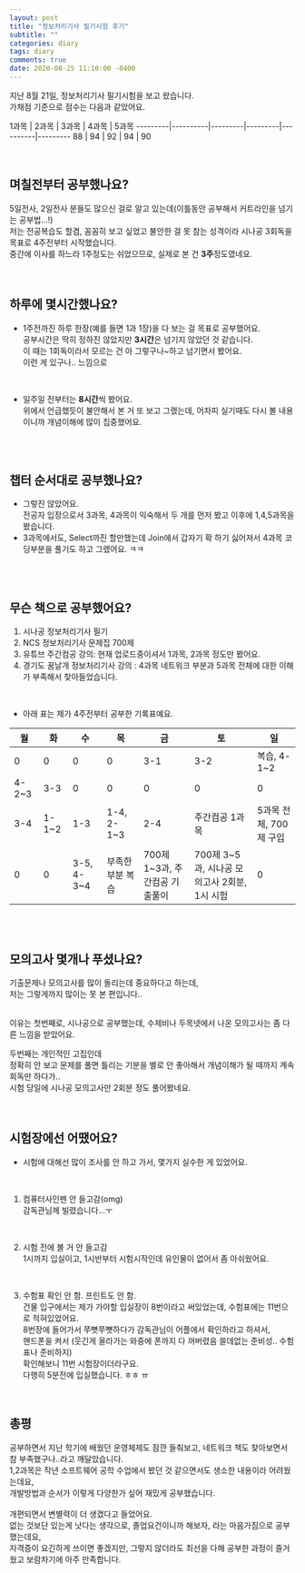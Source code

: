 ```yaml
---
layout: post
title: "정보처리기사 필기시험 후기"
subtitle: ""
categories: diary
tags: diary
comments: true
date: 2020-08-25 11:10:00 -0400
---
```




지난 8월 21일, 정보처리기사 필기시험을 보고 왔습니다.  
가채점 기준으로 점수는 다음과 같았어요.  

1과목 | 2과목 | 3과목 | 4과목 | 5과목 
---------|----------|---------|---------|----------|---------
 88 | 94 | 92 | 94 | 90

 <br> 


## 며칠전부터 공부했나요?  
5일전사, 2일전사 분들도 많으신 걸로 알고 있는데(이틀동안 공부해서 커트라인을 넘기는 공부법...!)  
저는 전공복습도 할겸, 꼼꼼히 보고 싶었고 불안한 걸 못 참는 성격이라 시나공 3회독을 목표로 4주전부터 시작했습니다.  
중간에 이사를 하느라 1주정도는 쉬었으므로, 실제로 본 건 **3주**정도였네요.  
<br> 
<br> 

## 하루에 몇시간했나요?
- 1주전까진 하루 한장(예를 들면 1과 1장)을 다 보는 걸 목표로 공부했어요.  
공부시간은 딱히 정하진 않았지만 **3시간**은 넘기지 않았던 것 같습니다.  
이 때는 1회독이라서 모르는 건 아 그렇구나~하고 넘기면서 봤어요.  
이런 게 있구나.. 느낌으로  
<br> 

- 일주일 전부터는 **8시간**씩 봤어요.  
위에서 언급했듯이 불안해서 본 거 또 보고 그랬는데, 
어차피 실기때도 다시 볼 내용이니까 개념이해에 많이 집중했어요.  
<br> 
<br> 

## 챕터 순서대로 공부했나요?
- 그렇진 않았어요.  
전공자 입장으로서 3과목, 4과목이 익숙해서 두 개를 먼저 봤고 이후에 1,4,5과목을 봤습니다.  
- 3과목에서도, Select까진 할만했는데 Join에서 갑자기 확 하기 싫어져서 4과목 코딩부분을 풀기도 하고 그랬어요. ㅋㅋ  

<br> 
<br> 


## 무슨 책으로 공부했어요?
1. 시나공 정보처리기사 필기
2. NCS 정보처리기사 문제집 700제
3. 유튜브 주간컴공 강의: 현재 업로드중이셔서 1과목, 2과목 정도만 봤어요.
4. 경기도 꿈날개 정보처리기사 강의 : 4과목 네트워크 부분과 5과목 전체에 대한 이해가 부족해서 찾아들었습니다. 

<br> 

- 아래 표는 제가 4주전부터 공부한 기록표예요.

월 | 화 | 수 | 목 | 금 | 토 | 일
---------|----------|---------|---------|----------|---------|---------
 0 | 0 | 0 | 0 | 3-1 | 3-2 | 복습, 4-1~2 
 4-2~3 | 3-3 | 0 | 0 | 0 | 0 | 0
 3-4 | 1-1~2 | 1-3 | 1-4, 2-1~3 | 2-4 | 주간컴공 1과목 | 5과목 전체, 700제 구입
 0 | 0 | 3-5, 4-3~4 | 부족한 부분 복습 | 700제 1~3과, 주간컴공 기출풀이 | 700제 3~5과, 시나공 모의고사 2회분,  1시 시험 | 0

<br> 
<br> 

## 모의고사 몇개나 푸셨나요?
기출문제나 모의고사를 많이 돌리는데 중요하다고 하는데,  
저는 그렇게까지 많이는 못 본 편입니다..  

<br> 
이유는 첫번째로,  
시나공으로 공부했는데, 수제비나 두목넷에서 나온 모의고사는 좀 다른 느낌을 받았어요.  
<br> 

두번째는 개인적인 고집인데  
정확히 안 보고 문제를 풀면 틀리는 기분을 별로 안 좋아해서 개념이해가 될 때까지 계속 회독만 하다가..  
시험 당일에 시나공 모의고사만 2회분 정도 풀어봤네요.  
<br> 
<br> 



## 시험장에선 어땠어요?
- 시험에 대해선 많이 조사를 안 하고 가서, 몇가지 실수한 게 있었어요.  
<br> 

1. 컴퓨터사인펜 안 들고감(omg)  
감독관님께 빌렸습니다...ㅜ  
<br> 

2. 시험 전에 볼 거 안 들고감  
1시까지 입실이고, 1시반부터 시험시작인데 유인물이 없어서 좀 아쉬웠어요.  
<br> 

3. 수험표 확인 안 함. 프린트도 안 함.  
건물 입구에서는 제가 가야할 입실장이 8번이라고 써있었는데, 수험표에는 11번으로 적혀있었어요.  
8번장에 들어가서 쭈뼛쭈뼛하다가 감독관님이 어플에서 확인하라고 하셔서,  
핸드폰을 켜서 (웃긴게 올라가는 와중에 폰까지 다 꺼버렸음 쓸데없는 준비성.. 수험표나 준비하지)  
확인해보니 11번 시험장이더라구요.  
다행히 5분전에 입실했습니다. ㅎㅎ ㅠ  
<br> 

## 총평
공부하면서 지난 학기에 배웠던 운영체제도 잠깐 들춰보고, 네트워크 책도 찾아보면서 참 부족했구나..라고 깨달았습니다.  
1,2과목은 작년 소프트웨어 공학 수업에서 봤던 것 같으면서도 생소한 내용이라 어려웠는데요,  
개발방법과 순서가 이렇게 다양한가 싶어 재밌게 공부했습니다.  
<br>
개편되면서 변별력이 더 생겼다고 들었어요.  
없는 것보단 있는게 낫다는 생각으로, 졸업요건이니까 해보자, 라는 마음가짐으로 공부했는데요,  
자격증이 요긴하게 쓰이면 좋겠지만, 그렇지 않더라도 최선을 다해 공부한 과정이 즐거웠고 보람차기에 아주 만족합니다.  



